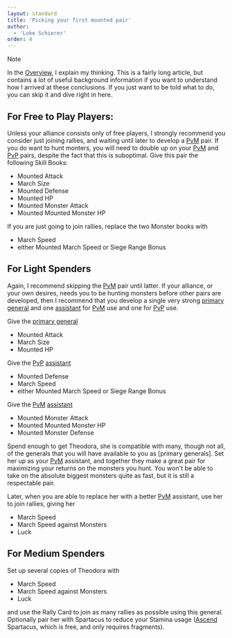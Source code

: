```yaml
---
layout: standard
title: 'Picking your first mounted pair'
author:
  - 'Luke Schierer'
order: 4
---
```


> [!NOTE]
> In the [Overview], I explain my thinking. This is a fairly long article, but
> contains a lot of useful background information if you want to understand how
> I arrived at these conclusions. If you just want to be told what to do, you
> can skip it and dive right in here.

## For Free to Play Players:

Unless your alliance consists only of free players, I strongly recommend you
consider just joining rallies, and waiting until later to develop a [PvM] pair.
If you do want to hunt monters, you will need to double up on your [PvM] and
[PvP] pairs, despite the fact that this is suboptimal.  Give this pair the
following Skill Books:

- Mounted Attack
- March Size
- Mounted Defense
- Mounted HP
- Mounted Monster Attack
- Mounted Mounted Monster HP

If you are just going to join rallies, replace the two Monster books with
* March Speed
* either Mounted March Speed or Siege Range Bonus

## For Light Spenders

Again, I recommend skipping the [PvM] pair until latter.  If your alliance,
or your own desires, needs you to be hunting monsters before other pairs
are developed, then I recommend that you develop a single very strong [primary general]
and one [assistant] for [PvM] use and one for [PvP] use.

Give the [primary general]
- Mounted Attack
- March Size
- Mounted HP

Give the [PvP] [assistant]
- Mounted Defense
- March Speed
- either Mounted March Speed or Siege Range Bonus

Give the [PvM] [assistant]
- Mounted Monster Attack
- Mounted Mounted Monster HP
- Mounted Monster Defense

Spend enough to get Theodora, she is compatible with many, though not all,
of the generals that you will have available to you as [primary generals].
Set her up as your [PvM] assistant, and together they make a great pair for
maximizing your returns on the monsters you hunt. You won't be able to take
on the absolute biggest monsters quite as fast, but it is still a respectable pair.

Later, when you are able to replace her with a better [PvM] assistant, use her to join rallies, giving her
- March Speed
- March Speed against Monsters
- Luck

## For Medium Spenders

Set up several copies of Theodora with
- March Speed
- March Speed against Monsters
- Luck

and use the Rally Card to join as many rallies as possible using this general.  Optionally pair her with Spartacus
to reduce your Stamina usage ([Ascend] Spartacus, which is free, and only requires fragments).

[primary general]: /Reference/Glossary#primary_general
[PvP]: /Reference/Glossary#pvp
[PvM]:  /Reference/Glossary#pvm
[assistant]: /Reference/Glossary#assistant
[Ascend]: /Reference/Glossary#ascend
[Overview]: ./overview
